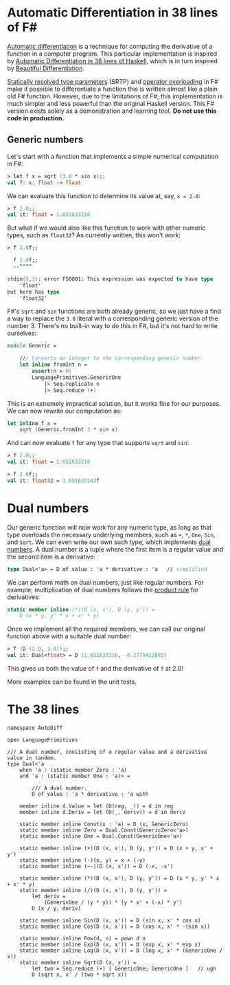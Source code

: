 # Automatic Differentiation in 38 lines of F#

[Automatic differentiation](https://en.wikipedia.org/wiki/Automatic_differentiation) is a technique for computing the
derivative of a function in a computer program. This particular implementation is inspired by [Automatic Differentiation in 38 lines of Haskell](https://gist.github.com/ttesmer/948df432cf46ec6db8c1e83ab59b1b21),
which is in turn inspired by [Beautiful Differentiation](http://conal.net/papers/beautiful-differentiation/beautiful-differentiation-long.pdf).

[Statically resolved type parameters](https://learn.microsoft.com/en-us/dotnet/fsharp/language-reference/generics/statically-resolved-type-parameters)
(SRTP) and [operator overloading](https://learn.microsoft.com/en-us/dotnet/fsharp/language-reference/operator-overloading)
in F# make it possible to differentiate a function this is written almost like a plain old F# function. However, due to the
limitations of F#, this implementation is much simpler and less powerful than the original Haskell version. This F# version
exists solely as a demonstration and learning tool. **Do not use this code in production.**

## Generic numbers

Let's start with a function that implements a simple numerical computation in F#:

```fsharp
> let f x = sqrt (3.0 * sin x);;
val f: x: float -> float
```

We can evaluate this function to determine its value at, say, `x = 2.0`:

```fsharp
> f 2.0;;
val it: float = 1.651633216
```

But what if we would also like this function to work with other numeric types, such as `float32`? As currently written,
this won't work:

```fsharp
> f 2.0f;;

  f 2.0f;;
  --^^^^

stdin(5,3): error FS0001: This expression was expected to have type
    'float'    
but here has type
    'float32'
```

F#'s `sqrt` and `sin` functions are both already generic, so we just have a find a way to replace the `3.0` literal with
a corresponding generic version of the number 3. There's no built-in way to do this in F#, but it's not hard to write
ourselves:

```fsharp
module Generic =

    /// Converts an integer to the corresponding generic number.
    let inline fromInt n =
        assert(n > 0)
        LanguagePrimitives.GenericOne
            |> Seq.replicate n
            |> Seq.reduce (+)
```

This is an extremely impractical solution, but it works fine for our purposes. We can now rewrite our computation as:

```fsharp
let inline f x =
    sqrt (Generic.fromInt 3 * sin x)
```

And can now evaluate `f` for any type that supports `sqrt` and `sin`:

```fsharp
> f 2.0;;
val it: float = 1.651633216

> f 2.0f;;
val it: float32 = 1.651633143f
```

# Dual numbers

Our generic function will now work for any numeric type, as long as that type overloads the necessary underlying members,
such as `+`, `*`, `One`, `Sin`, and `Sqrt`. We can even write our own such type, which implements [dual numbers](https://en.wikipedia.org/wiki/Dual_number).
A dual number is a tuple where the first item is a regular value and the second item is a derivative:

```fsharp
type Dual<'a> = D of value : 'a * derivative : 'a   // simplified
```

We can perform math on dual numbers, just like regular numbers. For example, multiplication of dual numbers follows the
[product rule](https://en.wikipedia.org/wiki/Product_rule) for derivatives:

```fsharp
static member inline (*)(D (x, x'), D (y, y')) =
    D (x * y, y' * x + x' * y)
```

Once we implement all the required members, we can call our original function above with a suitable dual number:

```fsharp
> f (D (2.0, 1.0));;
val it: Dual<float> = D (1.651633216, -0.3779412092)
```

This gives us both the value of `f` and the derivative of `f` at 2.0!

More examples can be found in the unit tests.

# The 38 lines

```fsharp=
namespace AutoDiff

open LanguagePrimitives

/// A dual number, consisting of a regular value and a derivative value in tandem.
type Dual<'a
    when 'a : (static member Zero : 'a)
    and 'a : (static member One : 'a)> =

        /// A dual number.
        D of value : 'a * derivative : 'a with

    member inline d.Value = let (D(reg, _)) = d in reg
    member inline d.Deriv = let (D(_, deriv)) = d in deriv

    static member inline Const(x : 'a) = D (x, GenericZero)
    static member inline Zero = Dual.Const(GenericZero<'a>)
    static member inline One = Dual.Const(GenericOne<'a>)

    static member inline (+)(D (x, x'), D (y, y')) = D (x + y, x' + y')
    static member inline (-)(x, y) = x + (-y)
    static member inline (~-)(D (x, x')) = D (-x, -x')

    static member inline (*)(D (x, x'), D (y, y')) = D (x * y, y' * x + x' * y)
    static member inline (/)(D (x, x'), D (y, y')) =
        let deriv =
            (GenericOne / (y * y)) * (y * x' + (-x) * y')
        D (x / y, deriv)

    static member inline Sin(D (x, x')) = D (sin x, x' * cos x)
    static member inline Cos(D (x, x')) = D (cos x, x' * -(sin x))

    static member inline Pow(d, n) = pown d n
    static member inline Exp(D (x, x')) = D (exp x, x' * exp x)
    static member inline Log(D (x, x')) = D (log x, x' * (GenericOne / x))
    static member inline Sqrt(D (x, x')) =
        let two = Seq.reduce (+) [ GenericOne; GenericOne ]   // ugh
        D (sqrt x, x' / (two * sqrt x))
```